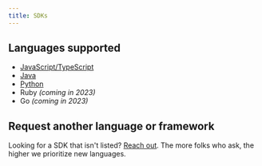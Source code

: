 ```yaml
---
title: SDKs
---
```


## Languages supported

- [JavaScript/TypeScript](../generators/code-generators.md#javascripttypescript)
- [Java](../generators/code-generators.md#java)
- [Python](../generators/code-generators.md#python)
- Ruby _(coming in 2023)_
- Go _(coming in 2023)_

## Request another language or framework

Looking for a SDK that isn't listed? [Reach out](mailto:hey@buildwithfern.com?subject=%5BRequest%5D%20SDK%20support&body=Hey%2C%20I'm%20looking%20to%20get%20SDKs%20for%20the%20following%20languages%2Fframeworks%3A). The more folks who ask, the higher we prioritize new languages.
